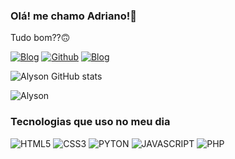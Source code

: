 ### Olá! me chamo Adriano!🤠

Tudo bom??🙃

[![Blog](https://img.shields.io/badge/Instagram-E4405F?style=for-the-badge&logo=instagram&logoColor=white)](https://www.instagram.com/realdre_60s/)
[![Github](https://img.shields.io/badge/GitHub-100000?style=for-the-badge&logo=github&logoColor=white)](https://github.com/Adrianobr2663)
[![Blog](https://img.shields.io/badge/LinkedIn-0077B5?style=for-the-badge&logo=linkedin&logoColor=white
)](https://www.linkedin.com/in/adriano-alyson-1a2b82249?utm_source=share&utm_campaign=share_via&utm_content=profile&utm_medium=android_app)

![Alyson GitHub stats](https://github-readme-stats.vercel.app/api?username=Adrianobr2663&show_icons=true&theme=highcontrast)

![Alyson](https://github-readme-stats.vercel.app/api/top-langs/?username=Adrianobr2663&hide_progress=compact)


### Tecnologias que uso no meu dia

![HTML5](https://img.shields.io/badge/HTML5-E34F26?style=for-the-badge&logo=html5&logoColor=white
)
![CSS3](https://img.shields.io/badge/CSS3-1572B6?style=for-the-badge&logo=css3&logoColor=white
)
![PYTON](https://img.shields.io/badge/Python-3776AB?style=for-the-badge&logo=python&logoColor=white
)
![JAVASCRIPT](https://img.shields.io/badge/JavaScript-323330?style=for-the-badge&logo=javascript&logoColor=F7DF1E
)
![PHP](https://img.shields.io/badge/PHP-777BB4?style=for-the-badge&logo=php&logoColor=white
)
</div>
